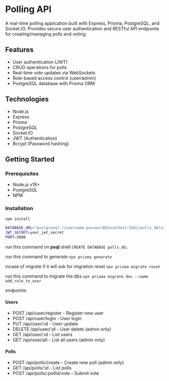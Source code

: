 # Polling API

A real-time polling application built with Express, Prisma, PostgreSQL, and Socket.IO. Provides secure user authentication and RESTful API endpoints for creating/managing polls and voting.

## Features

- User authentication (JWT)
- CRUD operations for polls
- Real-time vote updates via WebSockets
- Role-based access control (user/admin)
- PostgreSQL database with Prisma ORM

## Technologies

- Node.js
- Express
- Prisma
- PostgreSQL
- Socket.IO
- JWT (Authentication)
- Bcrypt (Password hashing)

## Getting Started

### Prerequisites
- Node.js v18+
- PostgreSQL
- NPM

### Installation
```bash
npm install
```

```bash
DATABASE_URL="postgresql://username:password@localhost:5432/polls_db?schema=public"
JWT_SECRET=your_jwt_secret
PORT=3000
```

run this command on **psql** shell `
    CREATE DATABASE polls_db;
`

run this command to generate `npx prisma generate`

incase of migrate if it will ask for migration reset `npx prisma migrate reset`

run this command to migrate the dbs `npx prisma migrate dev --name add_role_to_user`

endpoints:
#### Users
- POST /api/user/register - Register new user
- POST /api/user/login - User login
- PUT /api/user/:id - User update
- DELETE /api/user/:id - User delete (admin only)
- GET /api/user/:id - List users
- GET /api/user/all - List all users (admin only)

#### Polls
- POST /api/polls/create - Create new poll (admin only)
- GET /api/polls/:id - List polls
- POST /api/polls/:pollId/vote - Submit vote